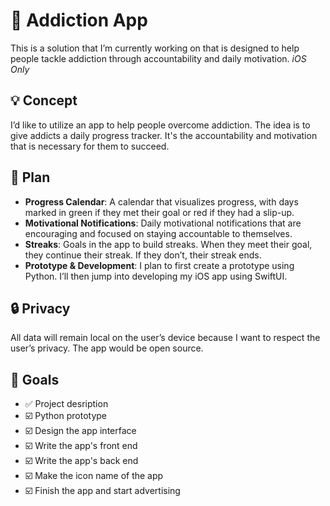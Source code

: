 # 📱 Addiction App

This is a solution that I’m currently working on that is designed to help people tackle addiction through accountability and daily motivation. *iOS Only*

## 💡 Concept

I’d like to utilize an app to help people overcome addiction. The idea is to give addicts a daily progress tracker. It's the accountability and motivation that is necessary for them to succeed.

## 📝 Plan

- **Progress Calendar**: A calendar that visualizes progress, with days marked in green if they met their goal or red if they had a slip-up.
- **Motivational Notifications**: Daily motivational notifications that are encouraging and focused on staying accountable to themselves.
- **Streaks**: Goals in the app to build streaks. When they meet their goal, they continue their streak. If they don’t, their streak ends.
- **Prototype & Development**: I plan to first create a prototype using Python. I’ll then jump into developing my iOS app using SwiftUI.

## 🔒 Privacy

All data will remain local on the user’s device because I want to respect the user’s privacy. The app would be open source.

## 🏁 Goals

- ✅ Project desription
- ☑️ Python prototype
- ☑️ Design the app interface
- ☑️ Write the app's front end
- ☑️ Write the app's back end
- ☑️ Make the icon name of the app
- ☑️ Finish the app and start advertising